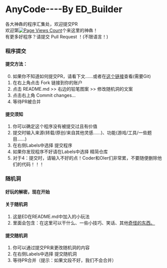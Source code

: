 # AnyCode----By ED_Builder
各大神犇的程序汇集处，欢迎提交PR  
欢迎第[![Page Views Count](https://badges.toozhao.com/badges/01HDNMJSFWW6N8NC50VQ19STBA/blue.svg)](https://badges.toozhao.com/stats/01HDNMJSFWW6N8NC50VQ19STBA "Get your own page views count badge on badges.toozhao.com")个来这里的神犇！  
有更多好程序？请提交 Pull Request ！(不限语言！)
### 程序提交
#### 提交方法：
0. 如果你不知道如何提交PR，请看下文……或者在[这个链接](https://blog.csdn.net/CY2333333/article/details/113731490)查看(需要Git)
1. 在右上角点击 Fork 链接到你的账户
2. 点击 README.md >> 右边的铅笔图案 >> 修改随机洞的文案
3. 点击右上角 Commit changes...
4. 等待PR被合并
#### 提交须知
1. 你可以确定这个程序没有被提交过且有价值
2. 提交时输入来源(转载/原创/来自其他灵感......)、功能(游戏/工具/一些题目......)
3. 在右侧Labels中选择 提交程序
4. 如果你发现程序不好请在Labels中选择 精简仓库
5. 对于4：提交时，请输入不好的点！Coder和OIer们非常累，不要随便删除他们的代码！！！
### 随机洞
#### 好玩的解密，现在开始
#### 关于随机洞
1. 这是ED在README.md中加入的小玩法
2. 里面会包含：在这里可以干什么、一些小技巧、笑话、其他[奇怪的东西](https://www.bilibili.com/video/BV1GJ411x7h7)[。](https://www.luogu.com.cn/paste/dx5c2gm7)
#### 提交随机洞
1. 你可以通过提交PR来更改随机洞的内容
2. 在右侧Labels中选择 提交随机洞
3. 等待PR合并（提示：如果文段不好，我们不会合并）

